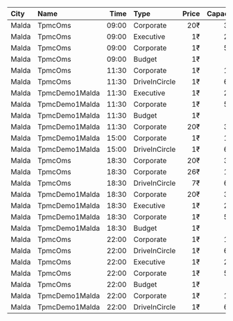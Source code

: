 | City  | Name           |  Time | Type          | Price | Capacity | Booked |
| :---- | :------------- | ----: | :------------ | ----: | -------: | -----: |
| Malda | TpmcOms        | 09:00 | Corporate     |   20₹ |      307 |     69 |
| Malda | TpmcOms        | 09:00 | Executive     |    1₹ |      222 |    143 |
| Malda | TpmcOms        | 09:00 | Corporate     |    1₹ |      538 |    100 |
| Malda | TpmcOms        | 09:00 | Budget        |    1₹ |       95 |     32 |
| Malda | TpmcOms        | 11:30 | Corporate     |    1₹ |      156 |     26 |
| Malda | TpmcOms        | 11:30 | DriveInCircle |    1₹ |      600 |      0 |
| Malda | TpmcDemo1Malda | 11:30 | Executive     |    1₹ |      222 |    143 |
| Malda | TpmcDemo1Malda | 11:30 | Corporate     |    1₹ |      538 |    100 |
| Malda | TpmcDemo1Malda | 11:30 | Budget        |    1₹ |       95 |     32 |
| Malda | TpmcDemo1Malda | 11:30 | Corporate     |   20₹ |      307 |     69 |
| Malda | TpmcDemo1Malda | 15:00 | Corporate     |    1₹ |      156 |     26 |
| Malda | TpmcDemo1Malda | 15:00 | DriveInCircle |    1₹ |      600 |      0 |
| Malda | TpmcOms        | 18:30 | Corporate     |   20₹ |      307 |     69 |
| Malda | TpmcOms        | 18:30 | Corporate     |   26₹ |      156 |     26 |
| Malda | TpmcOms        | 18:30 | DriveInCircle |    7₹ |      600 |      0 |
| Malda | TpmcDemo1Malda | 18:30 | Corporate     |   20₹ |      307 |     69 |
| Malda | TpmcDemo1Malda | 18:30 | Executive     |    1₹ |      222 |    143 |
| Malda | TpmcDemo1Malda | 18:30 | Corporate     |    1₹ |      538 |    100 |
| Malda | TpmcDemo1Malda | 18:30 | Budget        |    1₹ |       95 |     32 |
| Malda | TpmcOms        | 22:00 | Corporate     |    1₹ |      156 |     26 |
| Malda | TpmcOms        | 22:00 | DriveInCircle |    1₹ |      600 |      0 |
| Malda | TpmcOms        | 22:00 | Executive     |    1₹ |      222 |    143 |
| Malda | TpmcOms        | 22:00 | Corporate     |    1₹ |      538 |    100 |
| Malda | TpmcOms        | 22:00 | Budget        |    1₹ |       95 |     32 |
| Malda | TpmcDemo1Malda | 22:00 | Corporate     |    1₹ |      156 |     26 |
| Malda | TpmcDemo1Malda | 22:00 | DriveInCircle |    1₹ |      600 |      0 |